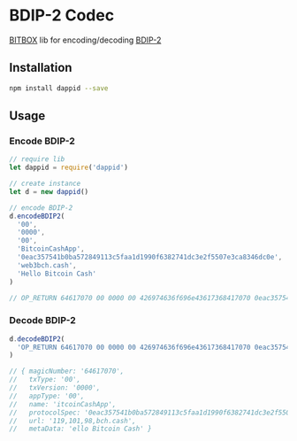 # BDIP-2 Codec

[BITBOX](https://developer.bitcoin.com/bitbox) lib for encoding/decoding [BDIP-2](https://github.com/web3bch/BDIPs/blob/master/BDIPs/bdip-2.md#create-dapp)

## Installation

```bash
npm install dappid --save
```

## Usage

### Encode BDIP-2

```js
// require lib
let dappid = require('dappid')

// create instance
let d = new dappid()

// encode BDIP-2
d.encodeBDIP2(
  '00',
  '0000',
  '00',
  'BitcoinCashApp',
  '0eac357541b0ba572849113c5faa1d1990f6382741dc3e2f5507e3ca8346dc0e',
  'web3bch.cash',
  'Hello Bitcoin Cash'
)

// OP_RETURN 64617070 00 0000 00 426974636f696e43617368417070 0eac357541b0ba572849113c5faa1d1990f6382741dc3e2f5507e3ca8346dc0e 776562336263682e63617368 48656c6c6f20426974636f696e2043617368
```

### Decode BDIP-2

```js
d.decodeBDIP2(
  'OP_RETURN 64617070 00 0000 00 426974636f696e43617368417070 0eac357541b0ba572849113c5faa1d1990f6382741dc3e2f5507e3ca8346dc0e 776562336263682e63617368 48656c6c6f20426974636f696e2043617368'
)

// { magicNumber: '64617070',
//   txType: '00',
//   txVersion: '0000',
//   appType: '00',
//   name: 'itcoinCashApp',
//   protocolSpec: '0eac357541b0ba572849113c5faa1d1990f6382741dc3e2f5507e3ca8346dc0e',
//   url: '119,101,98,bch.cash',
//   metaData: 'ello Bitcoin Cash' }
```
